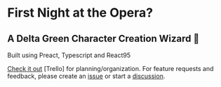 # First Night at the Opera?
## A Delta Green Character Creation Wizard 🧙
Built using Preact, Typescript and React95

[Check it out](https://fnato.netlify.app/)
[Trello] for planning/organization. For feature requests and feedback, please create an [issue](https://github.com/s0lidarity/fnato/issues/new/choose) or start a [discussion](https://github.com/s0lidarity/fnato/discussions).